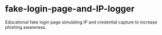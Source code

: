 # fake-login-page-and-IP-logger
Educational fake login page simulating IP and credential capture to increase phishing awareness.
